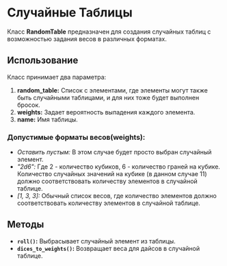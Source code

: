 # Случайные Таблицы

Класс **RandomTable** предназначен для создания случайных таблиц с возможностью задания весов в различных форматах.

## Использование

Класс принимает два параметра:

1. **random_table:** Список с элементами, где элементы могут также быть случайными таблицами, и для них тоже будет выполнен бросок.
2. **weights:** Задает вероятность выпадения каждого элемента.
3. **name:** Имя таблицы.

### Допустимые форматы весов(weights):

* *Оставить пустым:* В этом случае будет просто выбран случайный элемент.
* *"2d6":* Где 2 - количество кубиков, 6 - количество граней на кубике. Количество случайных значений на кубике (в данном случае 11) должно соответствовать количеству элементов в случайной таблице.
* *[1, 3, 3]:* Обычный список весов, где количество элементов должно соответствовать количеству элементов в случайной таблице.

## Методы

* **`roll()`:** Выбрасывает случайный элемент из таблицы.
* **`dices_to_weights()`:** Возвращает веса для дайсов в случайной таблице.
